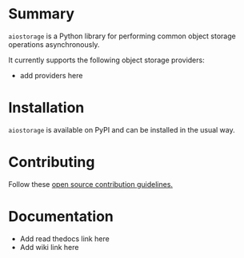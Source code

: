 # Summary

`aiostorage` is a Python library for performing common object storage 
operations asynchronously.

It currently supports the following object storage providers:

- add providers here

# Installation

`aiostorage` is available on PyPI and can be installed in the usual way.

# Contributing

Follow these [open source contribution guidelines.](https://guyrking.com/2018/03/18/open-source-python-with-github-and-conda.html)

# Documentation

- Add read thedocs link here
- Add wiki link here
